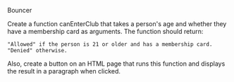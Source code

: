 Bouncer

Create a function canEnterClub that takes a person's age and whether they have a membership card as arguments. The function should return:

    "Allowed" if the person is 21 or older and has a membership card.
    "Denied" otherwise.

Also, create a button on an HTML page that runs this function and displays the result in a paragraph when clicked.